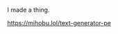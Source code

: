 I made a thing.

[<span class="invisible">https://</span><span class="">mihobu.lol/text-generator-pe</span><span class="invisible"></span>](https://mihobu.lol/text-generator-pe)